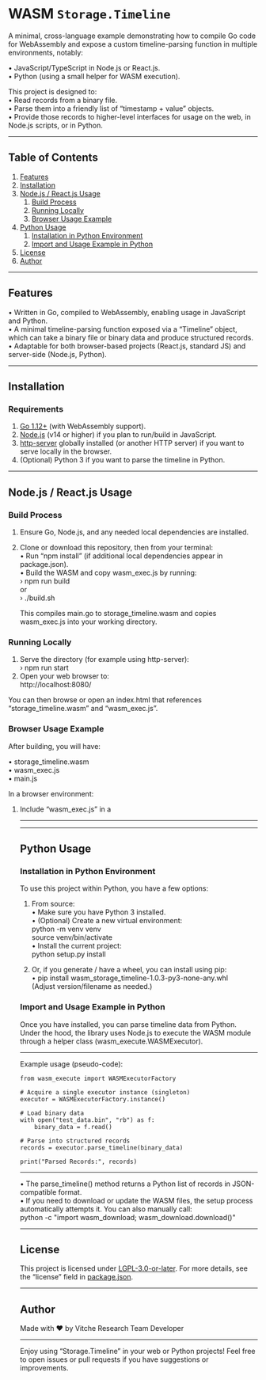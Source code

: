 # WASM `Storage.Timeline`

A minimal, cross-language example demonstrating how to compile Go code for WebAssembly and expose a custom timeline-parsing function in multiple environments, notably:

• JavaScript/TypeScript in Node.js or React.js.  
• Python (using a small helper for WASM execution).  

This project is designed to:  
• Read records from a binary file.  
• Parse them into a friendly list of “timestamp + value” objects.  
• Provide those records to higher-level interfaces for usage on the web, in Node.js scripts, or in Python.

--------------------------------------------------------------------------------

## Table of Contents

1. [Features](#features)  
2. [Installation](#installation)  
3. [Node.js / React.js Usage](#nodejs--reactjs-usage)  
   1. [Build Process](#build-process)  
   2. [Running Locally](#running-locally)  
   3. [Browser Usage Example](#browser-usage-example)  
4. [Python Usage](#python-usage)  
   1. [Installation in Python Environment](#installation-in-python-environment)  
   2. [Import and Usage Example in Python](#import-and-usage-example-in-python)  
5. [License](#license)  
6. [Author](#author)  

--------------------------------------------------------------------------------

## Features

• Written in Go, compiled to WebAssembly, enabling usage in JavaScript and Python.  
• A minimal timeline-parsing function exposed via a “Timeline” object, which can take a binary file or binary data and produce structured records.  
• Adaptable for both browser-based projects (React.js, standard JS) and server-side (Node.js, Python).  

--------------------------------------------------------------------------------

## Installation

### Requirements  
1. [Go 1.12+](https://go.dev/dl/) (with WebAssembly support).  
2. [Node.js](https://nodejs.org/) (v14 or higher) if you plan to run/build in JavaScript.  
3. [http-server](https://www.npmjs.com/package/http-server) globally installed (or another HTTP server) if you want to serve locally in the browser.  
4. (Optional) Python 3 if you want to parse the timeline in Python.  

--------------------------------------------------------------------------------

## Node.js / React.js Usage

### Build Process

1. Ensure Go, Node.js, and any needed local dependencies are installed.  
2. Clone or download this repository, then from your terminal:  
   • Run “npm install” (if additional local dependencies appear in package.json).  
   • Build the WASM and copy wasm_exec.js by running:  
     › npm run build  
     or  
     › ./build.sh  

   This compiles main.go to storage_timeline.wasm and copies wasm_exec.js into your working directory.

### Running Locally

1. Serve the directory (for example using http-server):  
   › npm run start  
2. Open your web browser to:  
   http://localhost:8080/  

You can then browse or open an index.html that references “storage_timeline.wasm” and “wasm_exec.js”.

### Browser Usage Example

After building, you will have:

• storage_timeline.wasm  
• wasm_exec.js  
• main.js  

In a browser environment:

1. Include “wasm_exec.js” in a <script> tag.  
2. Include “main.js” in another <script> tag.  
3. Ensure “storage_timeline.wasm” is served from the same directory (or specify the path to it).  
4. Once the page loads, call “initialize()” to set up the WASM environment. Then you can handle your binary data with the exposed parse method.

Example (in your browser console or script):
  
--------------------------------------------------------------------------------
<script>
  // Ensure that storage_timeline.wasm and wasm_exec.js are available.
  // main.js exposes the Storage class globally under window.StorageTimeline.Storage.
  
  (async function() {
    await window.StorageTimeline.Storage.initialize();  
    const Schema = await window.StorageTimeline.Storage();  
    const TimeLine = await Schema();  
    const records = await TimeLine("test_data.bin");  
    console.log('Parsed Records:', records);
  })();
</script>
--------------------------------------------------------------------------------

--------------------------------------------------------------------------------

## Python Usage

### Installation in Python Environment

To use this project within Python, you have a few options:

1. From source:  
   • Make sure you have Python 3 installed.  
   • (Optional) Create a new virtual environment:  
        python -m venv venv  
        source venv/bin/activate  
   • Install the current project:  
        python setup.py install  

2. Or, if you generate / have a wheel, you can install using pip:  
   • pip install wasm_storage_timeline-1.0.3-py3-none-any.whl  
     (Adjust version/filename as needed.)

### Import and Usage Example in Python

Once you have installed, you can parse timeline data from Python. Under the hood, the library uses Node.js to execute the WASM module through a helper class (wasm_execute.WASMExecutor).

--------------------------------------------------------------------------------
Example usage (pseudo-code):

    from wasm_execute import WASMExecutorFactory

    # Acquire a single executor instance (singleton)
    executor = WASMExecutorFactory.instance()

    # Load binary data
    with open("test_data.bin", "rb") as f:
        binary_data = f.read()

    # Parse into structured records
    records = executor.parse_timeline(binary_data)

    print("Parsed Records:", records)
--------------------------------------------------------------------------------

• The parse_timeline() method returns a Python list of records in JSON-compatible format.  
• If you need to download or update the WASM files, the setup process automatically attempts it. You can also manually call:  
    python -c "import wasm_download; wasm_download.download()"  

--------------------------------------------------------------------------------

## License

This project is licensed under [LGPL-3.0-or-later](https://www.gnu.org/licenses/lgpl-3.0.html). For more details, see the “license” field in [package.json](./package.json).

--------------------------------------------------------------------------------

## Author

Made with ♥ by Vitche Research Team Developer  

--------------------------------------------------------------------------------

Enjoy using “Storage.Timeline” in your web or Python projects! Feel free to open issues or pull requests if you have suggestions or improvements.


